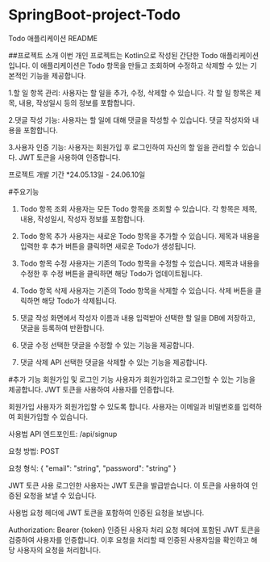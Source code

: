 # SpringBoot-project-Todo
Todo 애플리케이션 README

##프로젝트 소개 
이번 개인 프로젝트는 Kotlin으로 작성된 간단한 Todo 애플리케이션입니다. 이 애플리케이션은 Todo 항목을 만들고 조회하며 수정하고 삭제할 수 있는 기본적인 기능을 제공합니다.

1.할 일 항목 관리: 사용자는 할 일을 추가, 수정, 삭제할 수 있습니다. 각 할 일 항목은 제목, 내용, 작성일시 등의 정보를 포함합니다.

2.댓글 작성 기능: 사용자는 할 일에 대해 댓글을 작성할 수 있습니다. 댓글 작성자와 내용을 포함합니다.

3.사용자 인증 기능: 사용자는 회원가입 후 로그인하여 자신의 할 일을 관리할 수 있습니다. JWT 토큰을 사용하여 인증합니다.

프로젝트 개발 기간 
*24.05.13일 - 24.06.10일 

#주요기능 
1. Todo 항목 조회
사용자는 모든 Todo 항목을 조회할 수 있습니다. 각 항목은 제목, 내용, 작성일시, 작성자 정보를 포함합니다.

2. Todo 항목 추가
사용자는 새로운 Todo 항목을 추가할 수 있습니다. 제목과 내용을 입력한 후 추가 버튼을 클릭하면 새로운 Todo가 생성됩니다.

3. Todo 항목 수정
사용자는 기존의 Todo 항목을 수정할 수 있습니다. 제목과 내용을 수정한 후 수정 버튼을 클릭하면 해당 Todo가 업데이트됩니다.

4. Todo 항목 삭제
사용자는 기존의 Todo 항목을 삭제할 수 있습니다. 삭제 버튼을 클릭하면 해당 Todo가 삭제됩니다.

5.  댓글 작성 
화면에서 작성자 이름과 내용 입력받아 선택한 할 일을 DB에 저장하고, 댓글을 등록하여 반환합니다.

6. 댓글 수정 
선택한 댓글을 수정할 수 있는 기능을 제공합니다.

7. 댓글 삭제 API
선택한 댓글을 삭제할 수 있는 기능을 제공합니다.

#추가 기능
회원가입 및 로그인 기능
사용자가 회원가입하고 로그인할 수 있는 기능을 제공합니다. JWT 토큰을 사용하여 사용자를 인증합니다.

회원가입
사용자가 회원가입할 수 있도록 합니다. 사용자는 이메일과 비밀번호를 입력하여 회원가입할 수 있습니다.

사용법
API 엔드포인트: /api/signup

요청 방법: POST

요청 형식:
{
"email": "string",
"password": "string"
}

JWT 토큰 사용
로그인한 사용자는 JWT 토큰을 발급받습니다. 이 토큰을 사용하여 인증된 요청을 보낼 수 있습니다.

사용법
요청 헤더에 JWT 토큰을 포함하여 인증된 요청을 보냅니다.

Authorization: Bearer {token}
인증된 사용자 처리
요청 헤더에 포함된 JWT 토큰을 검증하여 사용자를 인증합니다. 이후 요청을 처리할 때 인증된 사용자임을 확인하고 해당 사용자의 요청을 처리합니다.



